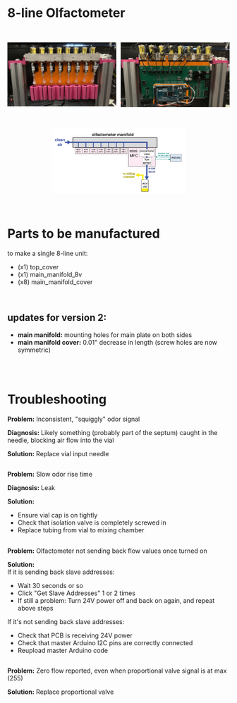 # 8-line Olfactometer

<br>
<p align="left">
  <img src="images/olfa_front.jpg" width="49%" align>
  <img src="images/olfa_back.jpg" width="49%" align="right">
</p>

<br>
<p align="center"><img src="images/8-line olfactometer unit.png" width="60%"></p>
<br>

# Parts to be manufactured
to make a single 8-line unit:
- (x1) top_cover
- (x1) main_manifold_8v
- (x8) main_manifold_cover

<br>

## updates for version 2:
- **main manifold:** mounting holes for main plate on both sides
- **main manifold cover:** 0.01" decrease in length (screw holes are now symmetric)

<br><br>

# Troubleshooting

**Problem:** Inconsistent, "squiggly" odor signal

**Diagnosis:**  Likely something (probably part of the septum) caught in the needle, blocking air flow into the vial

**Solution:** Replace vial input needle


##
**Problem:** Slow odor rise time

**Diagnosis:** Leak

**Solution:** <br>
- Ensure vial cap is on tightly
- Check that isolation valve is completely screwed in
- Replace tubing from vial to mixing chamber

##
**Problem:** Olfactometer not sending back flow values once turned on

**Solution:** <br>
If it is sending back slave addresses:
- Wait 30 seconds or so
- Click "Get Slave Addresses" 1 or 2 times
- If still a problem: Turn 24V power off and back on again, and repeat above steps

If it's not sending back slave addresses:
- Check that PCB is receiving 24V power
- Check that master Arduino I2C pins are correctly connected
- Reupload master Arduino code

##
**Problem:** Zero flow reported, even when proportional valve signal is at max (255)

**Solution:** Replace proportional valve

<!-- Troubleshooting Section as Table-->
<!--
# Troubleshooting

### Hardware/PID testing:

| Problem | Diagnosis | Solution |
| ----------- | ----------- | ----------- |
| Inconsistent, "squiggly" odor signal from PID | Likely something (probably part of the septum) caught in the needle, blocking air flow into the vial | Replace vial input needle |
| Odor signal from one line is significantly higher/lower than others | Variety of possible issues | Check if flow sensor is hitting desired setpoint. <li>If no: Recalibrate flow sensor.</li><li>If yes: Replace proportional valve</li><br>If problem persists, check for leaks.|| Slow odor rise time | Leak | <li>Ensure vial cap is on tightly.</li><li>Replace tubing from vial to mixing chamber.</li><li>Check that isolation valve is completely screwed into mixing chamber.</li>|

<br>

### Electronics/GUI:

| Problem | Solution |
| ----------- | ----------- |
| Olfactometer not sending back flow values once turned on | If it is sending back slave addresses: <li>Wait 30 seconds or so</li><li>Click "Get Slave Addresses" 1 or 2 times</li><li>If still a problem: Turn 24V power off and back on again, and repeat above steps</li><br>If it's not sending back slave addresses: <li>Check that PCB is receiving 24V power</li> <li>Check that master Arduino I2C pins are correctly connected</li><li>Re-upload master Arduino code</li>|
| Zero flow reported from flow sensor, even when proportional valve signal is at max (255) | Replace proportional valve |
-->